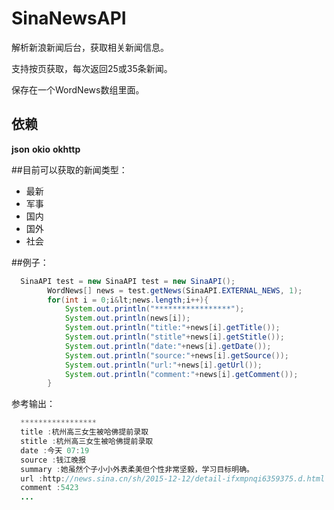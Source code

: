 # SinaNewsAPI
解析新浪新闻后台，获取相关新闻信息。

支持按页获取，每次返回25或35条新闻。

保存在一个WordNews数组里面。
## 依赖

**json**  **okio**  **okhttp**

##目前可以获取的新闻类型： <br>
 * 最新
 * 军事
 * 国内
 * 国外
 * 社会
 
##例子：
```java
  SinaAPI test = new SinaAPI test = new SinaAPI();
 		WordNews[] news = test.getNews(SinaAPI.EXTERNAL_NEWS, 1);
 		for(int i = 0;i&lt;news.length;i++){
 			System.out.println("*****************");
 			System.out.println(news[i]);
 			System.out.println("title:"+news[i].getTitle());
			System.out.println("stitle"+news[i].getStitle());
			System.out.println("date:"+news[i].getDate());
 			System.out.println("source:"+news[i].getSource());
 			System.out.println("url:"+news[i].getUrl());
 			System.out.println("comment:"+news[i].getComment());
 		}
 ```
 参考输出：
```java
  *****************
  title :杭州高三女生被哈佛提前录取
  stitle :杭州高三女生被哈佛提前录取
  date :今天 07:19
  source :钱江晚报
  summary :她虽然个子小小外表柔美但个性非常坚毅，学习目标明确。
  url :http://news.sina.cn/sh/2015-12-12/detail-ifxmpnqi6359375.d.html
  comment :5423
  ...
```
